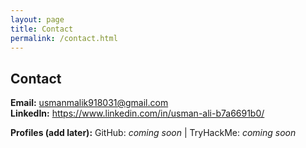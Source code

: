 ```yaml
---
layout: page
title: Contact
permalink: /contact.html
---
```

## Contact

**Email:** usmanmalik918031@gmail.com  
**LinkedIn:** https://www.linkedin.com/in/usman-ali-b7a6691b0/  

**Profiles (add later):** GitHub: _coming soon_ | TryHackMe: _coming soon_
